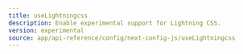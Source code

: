 ```yaml
---
title: useLightningcss
description: Enable experimental support for Lightning CSS.
version: experimental
source: app/api-reference/config/next-config-js/useLightningcss
---
```

